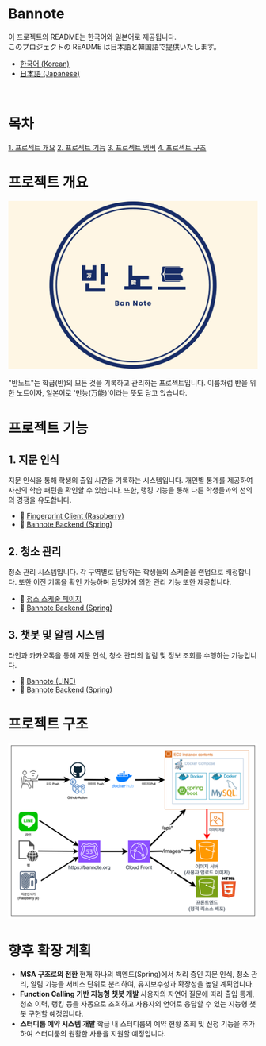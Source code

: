 # Bannote

이 프로젝트의 README는 한국어와 일본어로 제공됩니다.
<br>
このプロジェクトの README は日本語と韓国語で提供いたします。

- [한국어 (Korean)](README_ko.md)
- [日本語 (Japanese)](README.md)

<br>

# 목차

[1. 프로젝트 개요](#프로젝트-개요)
[2. 프로젝트 기능]()
[3. 프로젝트 멤버]()
[4. 프로젝트 구조](#프로젝트-구조)

# 프로젝트 개요

![Logo](assets/LOGO.png)

"반노트"는 학급(반)의 모든 것을 기록하고 관리하는 프로젝트입니다.
이름처럼 반을 위한 노트이자, 일본어로 '만능(万能)'이라는 뜻도 담고 있습니다.

# 프로젝트 기능

## 1. 지문 인식

지문 인식을 통해 학생의 출입 시간을 기록하는 시스템입니다.
개인별 통계를 제공하여 자신의 학습 패턴을 확인할 수 있습니다.
또한, 랭킹 기능을 통해 다른 학생들과의 선의의 경쟁을 유도합니다.

- 🔗 [Fingerprint Client (Raspberry)](https://github.com/Bannote/Fingerprint-client)
- 🔗 [Bannote Backend (Spring)](https://github.com/Bannote/Fingerprint-client)

## 2. 청소 관리

청소 관리 시스템입니다. 각 구역별로 담당하는 학생들의 스케줄을 랜덤으로 배정합니다.
또한 이전 기록을 확인 가능하며 담당자에 의한 관리 기능 또한 제공합니다.

- 🔗 [청소 스케줄 페이지](https://bannote.org/src/pages/clean/clean.html)
- 🔗 [Bannote Backend (Spring)](https://github.com/Bannote/Fingerprint-client)

## 3. 챗봇 및 알림 시스템

라인과 카카오톡을 통해 지문 인식, 청소 관리의 알림 및 정보 조회를 수행하는 기능입니다.

- 🔗 [Bannote (LINE)](https://line.me/R/ti/p/@157fxsqo)
- 🔗 [Bannote Backend (Spring)](https://github.com/Bannote/Fingerprint-client)

# 프로젝트 구조

![프로젝트 구조도](assets/architecture-overview_ko.png)

# 향후 확장 계획

- **MSA 구조로의 전환**
  현재 하나의 백엔드(Spring)에서 처리 중인 지문 인식, 청소 관리, 알림 기능을 서비스 단위로 분리하여, 유지보수성과 확장성을 높일 계획입니다.
- **Function Calling 기반 지능형 챗봇 개발**
  사용자의 자연어 질문에 따라 출입 통계, 청소 이력, 랭킹 등을 자동으로 조회하고 사용자의 언어로 응답할 수 있는 지능형 챗봇 구현할 예정입니다.
- **스터디룸 예약 시스템 개발**
  학급 내 스터디룸의 예약 현황 조회 및 신청 기능을 추가하여 스터디룸의 원활한 사용을 지원할 예정입니다.
